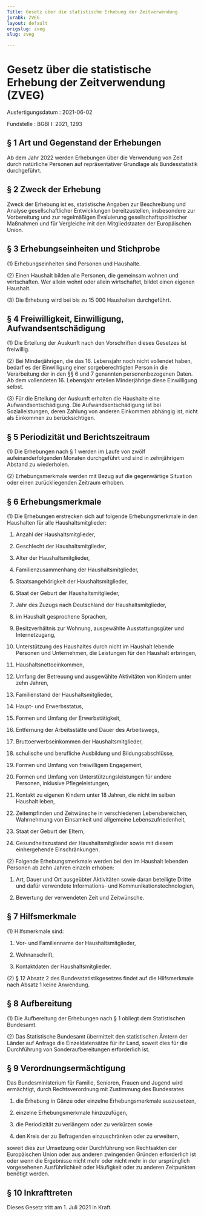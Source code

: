 ```yaml
---
Title: Gesetz über die statistische Erhebung der Zeitverwendung
jurabk: ZVEG
layout: default
origslug: zveg
slug: zveg

---
```


# Gesetz über die statistische Erhebung der Zeitverwendung (ZVEG)

Ausfertigungsdatum
:   2021-06-02

Fundstelle
:   BGBl I: 2021, 1293


## § 1 Art und Gegenstand der Erhebungen

Ab dem Jahr 2022 werden Erhebungen über die Verwendung von Zeit durch
natürliche Personen auf repräsentativer Grundlage als Bundesstatistik
durchgeführt.


## § 2 Zweck der Erhebung

Zweck der Erhebung ist es, statistische Angaben zur Beschreibung und
Analyse gesellschaftlicher Entwicklungen bereitzustellen, insbesondere
zur Vorbereitung und zur regelmäßigen Evaluierung
gesellschaftspolitischer Maßnahmen und für Vergleiche mit den
Mitgliedstaaten der Europäischen Union.


## § 3 Erhebungseinheiten und Stichprobe

(1) Erhebungseinheiten sind Personen und Haushalte.

(2) Einen Haushalt bilden alle Personen, die gemeinsam wohnen und
wirtschaften. Wer allein wohnt oder allein wirtschaftet, bildet einen
eigenen Haushalt.

(3) Die Erhebung wird bei bis zu 15 000 Haushalten durchgeführt.


## § 4 Freiwilligkeit, Einwilligung, Aufwandsentschädigung

(1) Die Erteilung der Auskunft nach den Vorschriften dieses Gesetzes
ist freiwillig.

(2) Bei Minderjährigen, die das 16. Lebensjahr noch nicht vollendet
haben, bedarf es der Einwilligung einer sorgeberechtigten Person in
die Verarbeitung der in den §§ 6 und 7 genannten personenbezogenen
Daten. Ab dem vollendeten 16. Lebensjahr erteilen Minderjährige diese
Einwilligung selbst.

(3) Für die Erteilung der Auskunft erhalten die Haushalte eine
Aufwandsentschädigung. Die Aufwandsentschädigung ist bei
Sozialleistungen, deren Zahlung von anderen Einkommen abhängig ist,
nicht als Einkommen zu berücksichtigen.


## § 5 Periodizität und Berichtszeitraum

(1) Die Erhebungen nach § 1 werden im Laufe von zwölf
aufeinanderfolgenden Monaten durchgeführt und sind in zehnjährigem
Abstand zu wiederholen.

(2) Erhebungsmerkmale werden mit Bezug auf die gegenwärtige Situation
oder einen zurückliegenden Zeitraum erhoben.


## § 6 Erhebungsmerkmale

(1) Die Erhebungen erstrecken sich auf folgende Erhebungsmerkmale in
den Haushalten für alle Haushaltsmitglieder:

1.  Anzahl der Haushaltsmitglieder,


2.  Geschlecht der Haushaltsmitglieder,


3.  Alter der Haushaltsmitglieder,


4.  Familienzusammenhang der Haushaltsmitglieder,


5.  Staatsangehörigkeit der Haushaltsmitglieder,


6.  Staat der Geburt der Haushaltsmitglieder,


7.  Jahr des Zuzugs nach Deutschland der Haushaltsmitglieder,


8.  im Haushalt gesprochene Sprachen,


9.  Besitzverhältnis zur Wohnung, ausgewählte Ausstattungsgüter und
    Internetzugang,


10. Unterstützung des Haushaltes durch nicht im Haushalt lebende Personen
    und Unternehmen, die Leistungen für den Haushalt erbringen,


11. Haushaltsnettoeinkommen,


12. Umfang der Betreuung und ausgewählte Aktivitäten von Kindern unter
    zehn Jahren,


13. Familienstand der Haushaltsmitglieder,


14. Haupt- und Erwerbsstatus,


15. Formen und Umfang der Erwerbstätigkeit,


16. Entfernung der Arbeitsstätte und Dauer des Arbeitswegs,


17. Bruttoerwerbseinkommen der Haushaltsmitglieder,


18. schulische und berufliche Ausbildung und Bildungsabschlüsse,


19. Formen und Umfang von freiwilligem Engagement,


20. Formen und Umfang von Unterstützungsleistungen für andere Personen,
    inklusive Pflegeleistungen,


21. Kontakt zu eigenen Kindern unter 18 Jahren, die nicht im selben
    Haushalt leben,


22. Zeitempfinden und Zeitwünsche in verschiedenen Lebensbereichen,
    Wahrnehmung von Einsamkeit und allgemeine Lebenszufriedenheit,


23. Staat der Geburt der Eltern,


24. Gesundheitszustand der Haushaltsmitglieder sowie mit diesem
    einhergehende Einschränkungen.




(2) Folgende Erhebungsmerkmale werden bei den im Haushalt lebenden
Personen ab zehn Jahren einzeln erhoben:

1.  Art, Dauer und Ort ausgeübter Aktivitäten sowie daran beteiligte
    Dritte und dafür verwendete Informations- und
    Kommunikationstechnologien,


2.  Bewertung der verwendeten Zeit und Zeitwünsche.





## § 7 Hilfsmerkmale

(1) Hilfsmerkmale sind:

1.  Vor- und Familienname der Haushaltsmitglieder,


2.  Wohnanschrift,


3.  Kontaktdaten der Haushaltsmitglieder.




(2) § 12 Absatz 2 des Bundesstatistikgesetzes findet auf die
Hilfsmerkmale nach Absatz 1 keine Anwendung.


## § 8 Aufbereitung

(1) Die Aufbereitung der Erhebungen nach § 1 obliegt dem Statistischen
Bundesamt.

(2) Das Statistische Bundesamt übermittelt den statistischen Ämtern
der Länder auf Anfrage die Einzeldatensätze für ihr Land, soweit dies
für die Durchführung von Sonderaufbereitungen erforderlich ist.


## § 9 Verordnungsermächtigung

Das Bundesministerium für Familie, Senioren, Frauen und Jugend wird
ermächtigt, durch Rechtsverordnung mit Zustimmung des Bundesrates

1.  die Erhebung in Gänze oder einzelne Erhebungsmerkmale auszusetzen,


2.  einzelne Erhebungsmerkmale hinzuzufügen,


3.  die Periodizität zu verlängern oder zu verkürzen sowie


4.  den Kreis der zu Befragenden einzuschränken oder zu erweitern,



soweit dies zur Umsetzung oder Durchführung von Rechtsakten der
Europäischen Union oder aus anderen zwingenden Gründen erforderlich
ist oder wenn die Ergebnisse nicht mehr oder nicht mehr in der
ursprünglich vorgesehenen Ausführlichkeit oder Häufigkeit oder zu
anderen Zeitpunkten benötigt werden.


## § 10 Inkrafttreten

Dieses Gesetz tritt am 1. Juli 2021 in Kraft.

